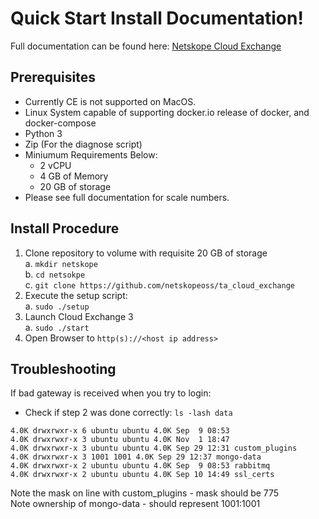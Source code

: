 # Quick Start Install Documentation!
Full documentation can be found here: [Netskope Cloud Exchange](https://docs.netskope.com/en/netskope-cloud-exchange.html)
## Prerequisites

 - Currently CE is not supported on MacOS.
 - Linux System capable of supporting docker.io release of docker, and docker-compose
 - Python 3
 - Zip (For the diagnose script)
 - Miniumum Requirements Below:
 	- 2 vCPU
 	- 4 GB of Memory
	- 20 GB of storage
 - Please see full documentation for scale numbers.

 ## Install Procedure
 
 1. Clone repository to volume with requisite 20 GB of storage<br>
	a. `mkdir netskope`<br>
	b. `cd netsokpe`<br>
	c. `git clone https://github.com/netskopeoss/ta_cloud_exchange`<br>   
 2. Execute the setup script:<br>
	a. `sudo ./setup`<br>
 4. Launch Cloud Exchange 3<br>
 	a. `sudo ./start`<br>
 5. Open Browser to `http(s)://<host ip address>`<br>
	 

 ## Troubleshooting
If bad gateway is received when you try to login:
 - Check if  step 2 was done correctly:
 `ls -lash data`
 ```
4.0K drwxrwxr-x 6 ubuntu ubuntu 4.0K Sep  9 08:53
4.0K drwxrwxr-x 3 ubuntu ubuntu 4.0K Nov  1 18:47 
4.0K drwxrwxr-x 3 ubuntu ubuntu 4.0K Sep 29 12:31 custom_plugins
4.0K drwxrwxr-x 3 1001 1001 4.0K Sep 29 12:37 mongo-data
4.0K drwxrwxr-x 2 ubuntu ubuntu 4.0K Sep  9 08:53 rabbitmq
4.0K drwxrwxr-x 2 ubuntu ubuntu 4.0K Sep 10 14:49 ssl_certs
```
Note the mask on line with custom_plugins - mask should be 775<br> 
Note ownership of mongo-data - should represent 1001:1001

 

